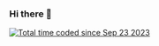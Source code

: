 ### Hi there 👋
<a href="https://wakatime.com/@c01fcfe8-1980-4f86-bcf2-de394f3dc0f8"><img src="https://wakatime.com/badge/user/c01fcfe8-1980-4f86-bcf2-de394f3dc0f8.svg" alt="Total time coded since Sep 23 2023" /></a>
<!--
**Akann2/Akann2** is a ✨ _special_ ✨ repository because its `README.md` (this file) appears on your GitHub profile.

Here are some ideas to get you started:

- 🔭 I’m currently working on ...
- 🌱 I’m currently learning ...
- 👯 I’m looking to collaborate on ...
- 🤔 I’m looking for help with ...
- 💬 Ask me about ...
- 📫 How to reach me: ...
- 😄 Pronouns: ...
- ⚡ Fun fact: ...
-->
